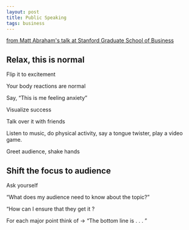 ```yaml
---
layout: post
title: Public Speaking   
tags: business
---
```

 [from Matt Abraham's talk at Stanford Graduate School of Business
 ](https://www.youtube.com/watch?v=Fsr4yrSAIAQ)

## Relax, this is normal 

Flip it to excitement 

Your body reactions are normal 

Say, “This is me feeling anxiety”

Visualize success

Talk over it with friends 

Listen to music, do physical activity, say a tongue twister, play a video game. 

Greet audience, shake hands 

## Shift the focus to audience 

Ask yourself 

“What does my audience need to know about the topic?”  

“How can I ensure that they get it ? 

For each major point think of -> “The bottom line is . . . ”

